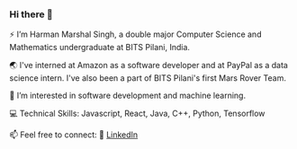 ### Hi there 👋 
:zap: I’m Harman Marshal Singh, a double major Computer Science and Mathematics undergraduate at BITS Pilani, India.

🌏 I've interned at Amazon as a software developer and at PayPal as a data science intern. I've also been a part of BITS Pilani's first Mars Rover Team.

🌱 I’m interested in software development and machine learning.

💻 Technical Skills: Javascript, React, Java, C++, Python, Tensorflow

📫 Feel free to connect:
 :office: [LinkedIn](https://www.linkedin.com/in/harman-marshal-singh-400519170/)

<!--
[![Github Stats](https://github-readme-stats.vercel.app/api?username=marshalharman&count_private=true&show_icons=true&theme=radical&hide_rank=false)](https://github.com/anuraghazra/github-readme-stats)
--->
<!-- [![Top Langs](https://github-readme-stats.vercel.app/api/top-langs/?username=marshalharman)](https://github.com/marshalharman/github-readme-stats) -->
<!---
marshalharman/marshalharman is a ✨ special ✨ repository because its `README.md` (this file) appears on your GitHub profile.
You can click the Preview link to take a look at your changes.
--->
